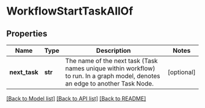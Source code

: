 # WorkflowStartTaskAllOf

## Properties
Name | Type | Description | Notes
------------ | ------------- | ------------- | -------------
**next_task** | **str** | The name of the next task (Task names unique within workflow) to run.  In a graph model, denotes an edge to another Task Node.    | [optional] 

[[Back to Model list]](../README.md#documentation-for-models) [[Back to API list]](../README.md#documentation-for-api-endpoints) [[Back to README]](../README.md)


